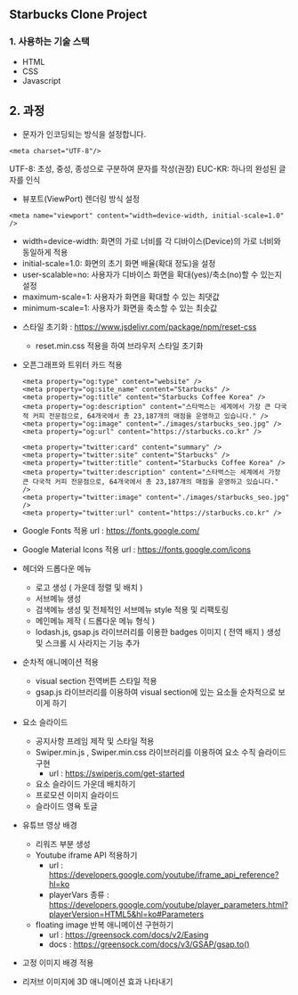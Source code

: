 ##  Starbucks Clone Project

### 1. 사용하는 기술 스택
 * HTML
 * CSS
 * Javascript

## 2. 과정
   - 문자가 인코딩되는 방식을 설정합니다.
    
    <meta charset="UTF-8"/>
    
   UTF-8: 초성, 중성, 종성으로 구분하여 문자를 작성(권장)
   EUC-KR: 하나의 완성된 글자를 인식
   
   - 뷰포트(ViewPort) 렌더링 방식 설정
    
    <meta name="viewport" content="width=device-width, initial-scale=1.0" />
   
   *  width=device-width: 화면의 가로 너비를 각 디바이스(Device)의 가로 너비와 동일하게 적용
   * initial-scale=1.0: 화면의 초기 화면 배율(확대 정도)을 설정
   * user-scalable=no: 사용자가 디바이스 화면을 확대(yes)/축소(no)할 수 있는지 설정
   * maximum-scale=1: 사용자가 화면을 확대할 수 있는 최댓값
   * minimum-scale=1: 사용자가 화면을 축소할 수 있는 최솟값

   - 스타일 초기화 : https://www.jsdelivr.com/package/npm/reset-css
      * reset.min.css 적용을 하여 브라우저 스타일 초기화
   
   - 오픈그래프와 트위터 카드 적용
   
         <meta property="og:type" content="website" />
         <meta property="og:site_name" content="Starbucks" />
         <meta property="og:title" content="Starbucks Coffee Korea" />
         <meta property="og:description" content="스타벅스는 세계에서 가장 큰 다국적 커피 전문점으로, 64개국에서 총 23,187개의 매점을 운영하고 있습니다." />
         <meta property="og:image" content="./images/starbucks_seo.jpg" />
         <meta property="og:url" content="https://starbucks.co.kr" />
         
         <meta property="twitter:card" content="summary" />
         <meta property="twitter:site" content="Starbucks" />
         <meta property="twitter:title" content="Starbucks Coffee Korea" />
         <meta property="twitter:description" content="스타벅스는 세계에서 가장 큰 다국적 커피 전문점으로, 64개국에서 총 23,187개의 매점을 운영하고 있습니다." />
         <meta property="twitter:image" content="./images/starbucks_seo.jpg" />
         <meta property="twitter:url" content="https://starbucks.co.kr" />
    
   - Google Fonts 적용 
         url : https://fonts.google.com/
   
   - Google Material Icons 적용
         url : https://fonts.google.com/icons
   
   - 헤더와 드롭다운 메뉴
      * 로고 생성 ( 가운데 정렬 및 배치 )
      * 서브메뉴 생성
      * 검색메뉴 생성 및 전체적인 서브메뉴 style 적용 및 리팩토링
      * 메인메뉴 제작 ( 드롭다운 메뉴 형식 )
      * lodash.js, gsap.js 라이브러리를 이용한 badges 이미지 ( 전역 배지 ) 생성 및 스크롤 시 사라지는 기능 추가
   - 순차적 애니메이션 적용
      * visual section 전역버튼 스타일 적용 
      * gsap.js 라이브러리를 이용하여 visual section에 있는 요소들 순차적으로 보이게 하기
   - 요소 슬라이드
      * 공지사항 프레임 제작 및 스타일 적용
      * Swiper.min.js , Swiper.min.css 라이브러리를 이용하여 요소 수직 슬라이드 구현
         * url : https://swiperjs.com/get-started
      * 요소 슬라이드 가운데 배치하기
      * 프로모션 이미지 슬라이드
      * 슬라이드 영욕 토글
   - 유튜브 영상 배경
      * 리워즈 부분 생성 
      * Youtube iframe API 적용하기
         * url : https://developers.google.com/youtube/iframe_api_reference?hl=ko
         * playerVars 종류 : https://developers.google.com/youtube/player_parameters.html?playerVersion=HTML5&hl=ko#Parameters
      * floating image 반복 애니메이션 구현하기
         * url : https://greensock.com/docs/v2/Easing
         * docs : https://greensock.com/docs/v3/GSAP/gsap.to()
   - 고정 이미지 배경 적용 
   - 리저브 이미지에 3D 애니메이션 효과 나타내기
